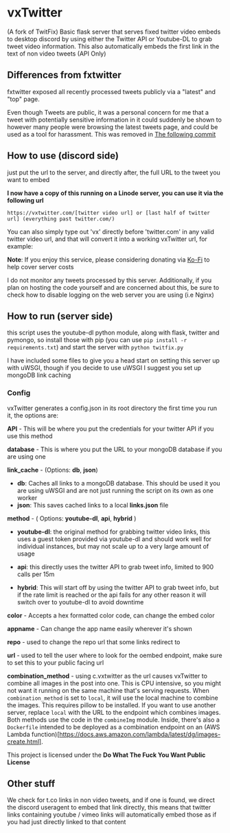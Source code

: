 # vxTwitter
(A fork of TwitFix)
Basic flask server that serves fixed twitter video embeds to desktop discord by using either the Twitter API or Youtube-DL to grab tweet video information. This also automatically embeds the first link in the text of non video tweets (API Only)

## Differences from fxtwitter
fxtwitter exposed all recently processed tweets publicly via a "latest" and "top" page.

Even though Tweets are public, it was a personal concern for me that a tweet with potentially sensitive information in it could suddenly be shown to however many people were browsing the latest tweets page, and could be used as a tool for harassment. This was removed in [The following commit](https://github.com/dylanpdx/BetterTwitFix/commit/87ba86ba502e73ddb370bd4e5b964548d3272400#diff-a11c36d9b2d53672d6b3d781dca5bef9129159947de66bc3ffaec5fab389d80cL115)

## How to use (discord side)

just put the url to the server, and directly after, the full URL to the tweet you want to embed

**I now have a copy of this running on a Linode server, you can use it via the following url**

```
https://vxtwitter.com/[twitter video url] or [last half of twitter url] (everything past twitter.com/)
```

You can also simply type out 'vx' directly before 'twitter.com' in any valid twitter video url, and that will convert it into a working vxTwitter url, for example:

**Note**: If you enjoy this service, please considering donating via [Ko-Fi](https://ko-fi.com/dylanpdx) to help cover server costs

I do not monitor any tweets processed by this server. Additionally, if you plan on hosting the code yourself and are concerned about this, be sure to check how to disable logging on the web server you are using (i.e Nginx)

## How to run (server side)

this script uses the youtube-dl python module, along with flask, twitter and pymongo, so install those with pip (you can use `pip install -r requirements.txt`) and start the server with `python twitfix.py`

I have included some files to give you a head start on setting this server up with uWSGI, though if you decide to use uWSGI I suggest you set up mongoDB link caching 

### Config

vxTwitter generates a config.json in its root directory the first time you run it, the options are:

**API** - This will be where you put the credentials for your twitter API if you use this method

**database** - This is where you put the URL to your mongoDB database if you are using one

**link_cache** - (Options: **db**, **json**)

- **db**: Caches all links to a mongoDB database. This should be used it you are using uWSGI and are not just running the script on its own as one worker
- **json**: This saves cached links to a local **links.json** file

**method** - ( Options: **youtube-dl**, **api**, **hybrid** ) 

- **youtube-dl**: the original method for grabbing twitter video links, this uses a guest token provided via youtube-dl and should work well for individual instances, but may not scale up to a very large amount of usage

- **api**: this directly uses the twitter API to grab tweet info, limited to 900 calls per 15m
- **hybrid**: This will start off by using the twitter API to grab tweet info, but if the rate limit is reached or the api fails for any other reason it will switch over to youtube-dl to avoid downtime

**color** - Accepts a hex formatted color code, can change the embed color

**appname** - Can change the app name easily wherever it's shown

**repo** - used to change the repo url that some links redirect to

**url** - used to tell the user where to look for the oembed endpoint, make sure to set this to your public facing url

**combination_method** - using c.vxtwitter as the url causes vxTwitter to combine all images in the post into one. This is CPU intensive, so you might not want it running on the same machine that's serving requests. When `combination_method` is set to `local`, it will use the local machine to combine the images. This requires pillow to be installed. If you want to use another server, replace `local` with the URL to the endpoint which combines images. Both methods use the code in the `combineImg` module. Inside, there's also a `Dockerfile` intended to be deployed as a combination endpoint on an (AWS Lambda function)[https://docs.aws.amazon.com/lambda/latest/dg/images-create.html].

This project is licensed under the **Do What The Fuck You Want Public License**



## Other stuff

We check for t.co links in non video tweets, and if one is found, we direct the discord useragent to embed that link directly, this means that twitter links containing youtube / vimeo links will automatically embed those as if you had just directly linked to that content
